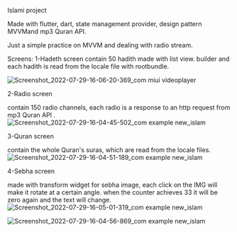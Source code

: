 Islami project

Made with flutter, dart, state management provider, design pattern MVVMand mp3 Quran API.

Just a simple practice on MVVM and dealing with radio stream.

Screens:
1-Hadeth screen
contain 50 hadith made with list view. builder and each hadith is read from the locale file with rootbundle.

![Screenshot_2022-07-29-16-06-20-369_com miui videoplayer](https://user-images.githubusercontent.com/91227030/181777964-3d6fd768-8ec6-41e8-96d2-cc3461fe6636.jpg)

2-Radio screen 

contain 150 radio channels, each radio is a response to an http request from mp3 Quran API .
![Screenshot_2022-07-29-16-04-45-502_com example new_islam](https://user-images.githubusercontent.com/91227030/181778687-1600b0bf-0a7b-4c5d-8f47-da3e6ab6158d.jpg)

3-Quran screen 

contain the whole Quran's suras, which are read from the locale files.
![Screenshot_2022-07-29-16-04-51-189_com example new_islam](https://user-images.githubusercontent.com/91227030/181779010-b65ac193-e2c8-4249-8d69-e48790f5fe3b.jpg)

4-Sebha screen

made with transform widget for sebha image, 
each click on the IMG will make it rotate at a certain angle.
when the counter achieves 33 it will be zero again and the text will change.
![Screenshot_2022-07-29-16-05-01-319_com example new_islam](https://user-images.githubusercontent.com/91227030/181779617-f93ee384-1352-4366-937e-3ad01df03b9d.jpg)

![Screenshot_2022-07-29-16-04-56-869_com example new_islam](https://user-images.githubusercontent.com/91227030/181779689-05eaab33-bec6-4dfa-909e-3ce538a0d834.jpg)
